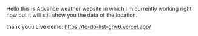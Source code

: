 Hello this is Advance weather website in which i m currently working right now but it will still show you the data of the location.

thank youu
Live demo: https://to-do-list-grw6.vercel.app/
